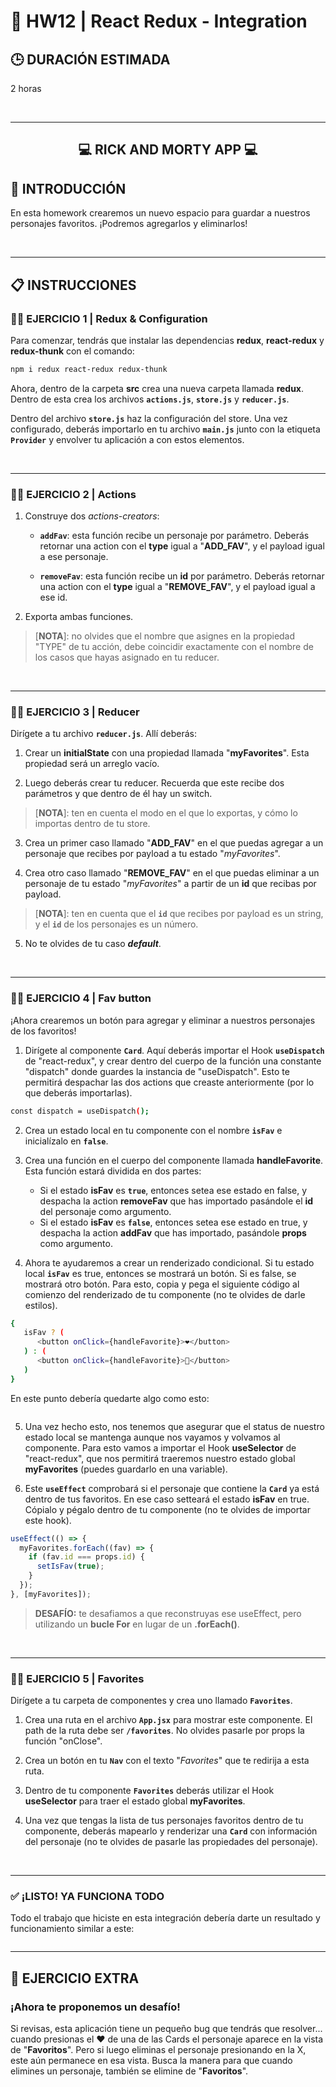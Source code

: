 # **💪 HW12 | React Redux - Integration**

## **🕒 DURACIÓN ESTIMADA**

2 horas

<br />

---

<div align="center">

## **💻 RICK AND MORTY APP 💻**

</div>

## **📝 INTRODUCCIÓN**

En esta homework crearemos un nuevo espacio para guardar a nuestros personajes favoritos. ¡Podremos agregarlos y eliminarlos!

<br />

---

## **📋 INSTRUCCIONES**

### **👩‍💻 EJERCICIO 1 | Redux & Configuration**

Para comenzar, tendrás que instalar las dependencias **redux**, **react-redux** y **redux-thunk** con el comando:

```bash
npm i redux react-redux redux-thunk
```

Ahora, dentro de la carpeta **src** crea una nueva carpeta llamada **redux**. Dentro de esta crea los archivos **`actions.js`**, **`store.js`** y **`reducer.js`**.

Dentro del archivo **`store.js`** haz la configuración del store. Una vez configurado, deberás importarlo en tu archivo **`main.js`** junto con la etiqueta **`Provider`** y envolver tu aplicación a con estos elementos.

<br />

---

### **👩‍💻 EJERCICIO 2 | Actions**

1. Construye dos _actions-creators_:

   - **`addFav`**: esta función recibe un personaje por parámetro. Deberás retornar una action con el **type** igual a "**ADD_FAV**", y el payload igual a ese personaje.

   - **`removeFav`**: esta función recibe un **id** por parámetro. Deberás retornar una action con el **type** igual a "**REMOVE_FAV**", y el payload igual a ese id.

2. Exporta ambas funciones.

> [**NOTA**]: no olvides que el nombre que asignes en la propiedad "TYPE" de tu acción, debe coincidir exactamente con el nombre de los casos que hayas asignado en tu reducer.

<br />

---

### **👩‍💻 EJERCICIO 3 | Reducer**

Dirígete a tu archivo **`reducer.js`**. Allí deberás:

1. Crear un **initialState** con una propiedad llamada "**myFavorites**". Esta propiedad será un arreglo vacío.

2. Luego deberás crear tu reducer. Recuerda que este recibe dos parámetros y que dentro de él hay un switch.

> [**NOTA**]: ten en cuenta el modo en el que lo exportas, y cómo lo importas dentro de tu store.

3. Crea un primer caso llamado "**ADD_FAV**" en el que puedas agregar a un personaje que recibes por payload a tu estado "_myFavorites_".

4. Crea otro caso llamado "**REMOVE_FAV**" en el que puedas eliminar a un personaje de tu estado "_myFavorites_" a partir de un **id** que recibas por payload.

> [**NOTA**]: ten en cuenta que el **`id`** que recibes por payload es un string, y el **`id`** de los personajes es un número.

5. No te olvides de tu caso _**default**_.

<br />

---

### **👩‍💻 EJERCICIO 4 | Fav button**

¡Ahora crearemos un botón para agregar y eliminar a nuestros personajes de los favoritos!

1. Dirígete al componente **`Card`**. Aquí deberás importar el Hook **`useDispatch`** de "react-redux", y crear dentro del cuerpo de la función una constante "dispatch" donde guardes la instancia de "useDispatch". Esto te permitirá despachar las dos actions que creaste anteriormente (por lo que deberás importarlas).

```bash
const dispatch = useDispatch();
```

2. Crea un estado local en tu componente con el nombre **`isFav`** e inicialízalo en **`false`**.

3. Crea una función en el cuerpo del componente llamada **handleFavorite**. Esta función estará dividida en dos partes:

   - Si el estado **isFav** es **`true`**, entonces setea ese estado en false, y despacha la action **removeFav** que has importado pasándole el **id** del personaje como argumento.
   - Si el estado **isFav** es **`false`**, entonces setea ese estado en true, y despacha la action **addFav** que has importado, pasándole **props** como argumento.

4. Ahora te ayudaremos a crear un renderizado condicional. Si tu estado local **`isFav`** es true, entonces se mostrará un botón. Si es false, se mostrará otro botón. Para esto, copia y pega el siguiente código al comienzo del renderizado de tu componente (no te olvides de darle estilos).

```bash
{
   isFav ? (
      <button onClick={handleFavorite}>❤️</button>
   ) : (
      <button onClick={handleFavorite}>🤍</button>
   )
}
```

En este punto debería quedarte algo como esto:

<img src="./img/favButton.gif" alt="" />

5. Una vez hecho esto, nos tenemos que asegurar que el status de nuestro estado local se mantenga aunque nos vayamos y volvamos al componente. Para esto vamos a importar el Hook **useSelector** de "react-redux", que nos permitirá traeremos nuestro estado global **myFavorites** (puedes guardarlo en una variable).

6. Este **`useEffect`** comprobará si el personaje que contiene la **`Card`** ya está dentro de tus favoritos. En ese caso setteará el estado **isFav** en true. Cópialo y pégalo dentro de tu componente (no te olvides de importar este hook).

```javascript
useEffect(() => {
  myFavorites.forEach((fav) => {
    if (fav.id === props.id) {
      setIsFav(true);
    }
  });
}, [myFavorites]);
```

> **DESAFÍO:** te desafiamos a que reconstruyas ese useEffect, pero utilizando un **bucle For** en lugar de un **.forEach()**.

<br />

---

### **👩‍💻 EJERCICIO 5 | Favorites**

Dirígete a tu carpeta de componentes y crea uno llamado **`Favorites`**.

1. Crea una ruta en el archivo **`App.jsx`** para mostrar este componente. El path de la ruta debe ser **`/favorites`**. No olvides pasarle por props la función "onClose".

2. Crea un botón en tu **`Nav`** con el texto "_Favorites_" que te redirija a esta ruta.

3. Dentro de tu componente **`Favorites`** deberás utilizar el Hook **useSelector** para traer el estado global **myFavorites**.

4. Una vez que tengas la lista de tus personajes favoritos dentro de tu componente, deberás mapearlo y renderizar una **`Card`** con información del personaje (no te olvides de pasarle las propiedades del personaje).

<br />

---

### **✅ ¡LISTO! YA FUNCIONA TODO**

Todo el trabajo que hiciste en esta integración debería darte un resultado y funcionamiento similar a este:

<img src="./img/favDemostration.gif" alt="" />

<br />

---

## **📌 EJERCICIO EXTRA**

### **¡Ahora te proponemos un desafío!**

Si revisas, esta aplicación tiene un pequeño bug que tendrás que resolver... cuando presionas el ❤️ de una de las Cards el personaje aparece en la vista de "**Favoritos**". Pero si luego eliminas el personaje presionando en la X, este aún permanece en esa vista. Busca la manera para que cuando elimines un personaje, también se elimine de "**Favoritos**".
